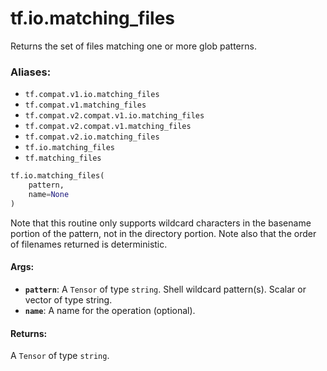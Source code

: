 <div itemscope itemtype="http://developers.google.com/ReferenceObject">
<meta itemprop="name" content="tf.io.matching_files" />
<meta itemprop="path" content="Stable" />
</div>

# tf.io.matching_files

Returns the set of files matching one or more glob patterns.

### Aliases:

* `tf.compat.v1.io.matching_files`
* `tf.compat.v1.matching_files`
* `tf.compat.v2.compat.v1.io.matching_files`
* `tf.compat.v2.compat.v1.matching_files`
* `tf.compat.v2.io.matching_files`
* `tf.io.matching_files`
* `tf.matching_files`

``` python
tf.io.matching_files(
    pattern,
    name=None
)
```

<!-- Placeholder for "Used in" -->

Note that this routine only supports wildcard characters in the
basename portion of the pattern, not in the directory portion.
Note also that the order of filenames returned is deterministic.

#### Args:


* <b>`pattern`</b>: A `Tensor` of type `string`.
  Shell wildcard pattern(s). Scalar or vector of type string.
* <b>`name`</b>: A name for the operation (optional).


#### Returns:

A `Tensor` of type `string`.
